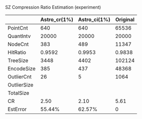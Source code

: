 SZ Compression Ratio Estimation (experiment)

|           |Astro_cr(1%)|Astro_ci(1%)|Original|
|-----------|------------|------------|--------|
|PointCnt   |640         |640         |65536   |
|QuantIntv  |20000       |20000       |20000   |
|NodeCnt    |383         |489         |11347   |
|HitRatio   |0.9592      |0.9953      |0.9838  |
|TreeSize   |3448        |4402        |102124  |
|EncodeSize |385         |437         |48368   |
|OutlierCnt |26          |5           |1064    |
|OutlierSize|            |            |        |
|TotalSize  |            |            |        |
|CR         |2.50        |2.10        |5.61    |
|EstError   |55.44%      |62.57%      |0       |